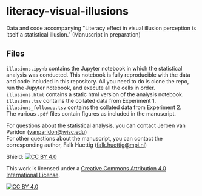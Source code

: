 # literacy-visual-illusions
Data and code accompanying "Literacy effect in visual illusion perception is itself a statistical illusion." (Manuscript in preparation)

## Files
`illusions.ipynb` contains the Jupyter notebook in which the statistical analysis was conducted. This notebook is fully reproducible with the data and code included in this repository. All you need to do is clone the repo, run the Jupyter notebook, and execute all the cells in order.  
`illusions.html` contains a static html version of the analysis notebook.  
`illusions.tsv` contains the collated data from Experiment 1.  
`illusions_followup.tsv` contains the collated data from Experiment 2.  
The various `.pdf` files contain figures as included in the manuscript.  

For questions about the statistical analysis, you can contact Jeroen van Paridon (vanparidon@wisc.edu)  
For other questions about the manuscript, you can contact the corresponding author, Falk Huettig (falk.huettig@mpi.nl)  


Shield: [![CC BY 4.0][cc-by-shield]][cc-by]

This work is licensed under a
[Creative Commons Attribution 4.0 International License][cc-by].

[![CC BY 4.0][cc-by-image]][cc-by]

[cc-by]: http://creativecommons.org/licenses/by/4.0/
[cc-by-image]: https://i.creativecommons.org/l/by/4.0/88x31.png
[cc-by-shield]: https://img.shields.io/badge/License-CC%20BY%204.0-lightgrey.svg
